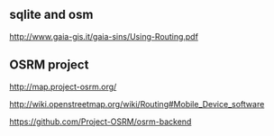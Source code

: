 ## sqlite and osm ##

http://www.gaia-gis.it/gaia-sins/Using-Routing.pdf


## OSRM project ##

http://map.project-osrm.org/

http://wiki.openstreetmap.org/wiki/Routing#Mobile_Device_software

https://github.com/Project-OSRM/osrm-backend
